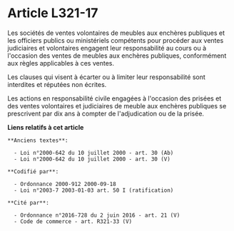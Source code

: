 # Article L321-17

Les sociétés de ventes volontaires de meubles aux enchères publiques et les officiers publics ou ministériels compétents pour
procéder aux ventes judiciaires et volontaires engagent leur responsabilité au cours ou à l'occasion des ventes de meubles
aux enchères publiques, conformément aux règles applicables à ces ventes.

Les clauses qui visent à écarter ou à limiter leur responsabilité sont interdites et réputées non écrites.

Les actions en responsabilité civile engagées à l'occasion des prisées et des ventes volontaires et judiciaires de meuble aux
enchères publiques se prescrivent par dix ans à compter de l'adjudication ou de la prisée.

**Liens relatifs à cet article**

	**Anciens textes**:

	  - Loi n°2000-642 du 10 juillet 2000 - art. 30 (Ab)
	  - Loi n°2000-642 du 10 juillet 2000 - art. 30 (V)

	**Codifié par**:

	  - Ordonnance 2000-912 2000-09-18
	  - Loi n°2003-7 2003-01-03 art. 50 I (ratification)

	**Cité par**:

	  - Ordonnance n°2016-728 du 2 juin 2016 - art. 21 (V)
	  - Code de commerce - art. R321-33 (V)
